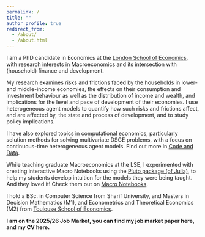 ```yaml
---
permalink: /
title: ""
author_profile: true
redirect_from: 
  - /about/
  - /about.html
---
```

I am a PhD candidate in Economics at the [London School of Economics](https://www.lse.ac.uk/economics), with research interests in Macroeconomics and its intersection with (household) finance and development. 

My research examines risks and frictions faced by the households in lower- and middle-income economies, the effects on their consumption and investment behaviour as well as the distribution of income and wealth, and implications for the level and pace of development of their economies. I use heterogeneous agent models to quantify how such risks and frictions affect, and are affected by, the state and process of development, and to study policy implications. 
<!-- For more on my research, check out my [Publications](https://ssabet.github.io/publications/). -->

I have also explored topics in computational economics, particularly solution methods for solving multivariate DSGE problems, with a focus on continuous-time heterogeneous agent models. Find out more in [Code and Data](https://ssabet.github.io/code/).

While teaching graduate Macroeconomics at the LSE, I experimented with creating interactive Macro Notebooks using the [Pluto package (of Julia)](https://plutojl.org/), to help my students develop intuition for the models they were being taught. And they loved it! Check them out on [Macro Notebooks](https://ssabet.github.io/notebooks/).

I hold a BSc. in Computer Science from Sharif University, and Masters in Decision Mathematics (M1), and Econometrics and Theoretical Economics (M2) from [Toulouse School of Economics](https://www.tse-fr.eu/).


<!-- '*Amazing presentation skills, ability to explain things clearly and a great sense for humor*', '*[he] understands what people don’t understand and addresses it perfectly*', '*the best seminar teacher I have ever had in the LSE*', '*proportions of math and intuition were also well-balanced*', '*Amazing tutor, literally the best I have had*', '*humble, patient, enlightened*', '*fantastic tutor who's enthusiasm for macroeconomics is as undeniable as it is infectious.*' -->

**I am on the 2025/26 Job Market, you can find my job market paper here, and my CV here.**
